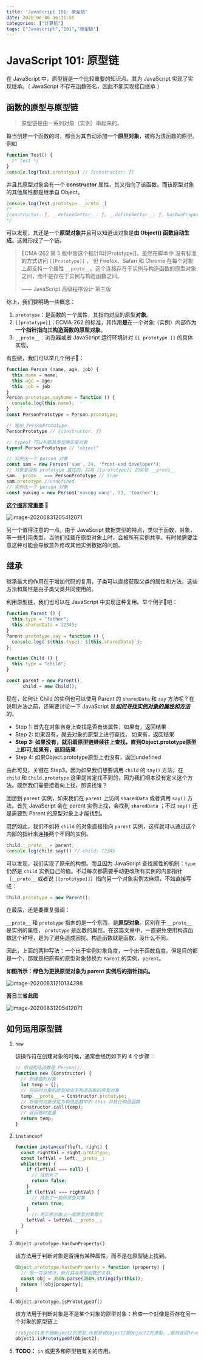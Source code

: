 ```yaml
---
title: 'JavaScript 101: 原型链'
date: 2020-06-06 16:31:55
categories: ["计算机"]
tags: ["Javascript","101","原型链"]
---
```


# JavaScript 101: 原型链

在 JavaScript 中，原型链是一个比较重要的知识点。其为 JavaScript 实现了实现继承。（ JavaScript 不存在函数签名，因此不能实现接口继承 ）

## 函数的原型与原型链

> 原型链是由一系列对象（实例）串起来的。

每当创建一个函数的时，都会为其自动添加一个**原型对象**，被称为该函数的原型。例如

```javascript
function Test() {
  /* test */
}
console.log(Test.prototype) // {constructor: ƒ}
```

并且其原型对象会有一个 **constructor** 属性，其又指向了该函数。而该原型对象的其他属性都是继承自 Object。

```javascript
console.log(Test.prototype.__proto__)
/* 
{constructor: ƒ, __defineGetter__: ƒ, __defineSetter__: ƒ, hasOwnProperty: ƒ, __lookupGetter__: ƒ, …}
*/
```

可以发现，其还是一个**原型对象**并且可以知道该对象是**由 Object() 函数自动生成**。这就形成了一个链。

> ECMA-262 第 5 版中管这个指针叫[[Prototype]]。虽然在脚本中 没有标准的方式访问 `[[Prototype]]` ， 但 Firefox、Safari 和 Chrome 在每个对象上都支持一个属性 `__proto__`。这个连接存在于实例与构造函数的原型对象之间，而不是存在于实例与构造函数之间。
>
> —— JavaScript 高级程序设计 第三版

综上，我们要明确一些概念：

1. `prototype`：是函数的一个属性，其指向对应的原型**对象**。
2. `[[prototype]]`：ECMA-262 的标准，其作用**是**在一个对象（实例）内部作为**一个指针指向**其**构造函数的原型对象**。
3. `__proto__`：浏览器或者 JavaScript 运行环境针对 `[[ prototype ]]` 的具体实现。

有些绕，我们可以举几个例子🌰：

```javascript
function Person (name, age, job) {
  this.name = name;
  this.age = age;
  this.job = job
}
Person.prototype.sayName = function () {
  console.log(this.name);
}
const PersonPrototype = Person.prototype;

// 输出 PersonPrototype.
PersonPrototype // {constructor: ƒ}

// typeof 可以判断其类型确实是对象
typeof PersonPrototype // "object"

// 实例化一个 person 对象
const sam = new Person('sam', 24, 'front-end developer');
// 对象是没有 prototype 属性的，只有 [[prototype]] 的实现 __proto__
sam.__proto__ === PersonPrototype // true
sam.prototype //undefined
// 实例化一个 person 对象
const yuking = new Person('yukong wang', 23, 'teacher');
```

**<u>这个图非常重要</u> 🚀**

![image-20200831205412071](../../public/imgs/image-20200831205412071.png)

另一个值得注意的一点。由于 JavaScript 数据类型的特点，类似于函数，对象，等一些引用类型，当他们挂载在原型对象上时，会被所有实例共享。有时候需要注意这种可能会导致意外修改其他实例数据的问题。



## 继承

继承最大的作用在于增加代码的复用，子类可以直接获取父类的属性和方法，这些方法和属性是由子类父类共同使用的。

利用原型链，我们也可以在 JavaScript 中实现这种复用。举个例子🌰吧：

```javascript
function Parent () {
  this.type = "father";
  this.sharedData = 12345;
}
Parent.prototype.say = function () {
  console.log(`${this.type}: ${this.sharedData}`);
};

function Child () {
  this.type = "child";
}

const parent = new Parent(),
      child = new Child();
```

现在，如何让 Child 的实例也可以使用 Parent 的 `sharedData` 和 `say` 方法呢？在说明方法之前，还需要讨论一下 JavaScript 是<u>***如何寻找实例对象的属性和方法***</u>的。

* Step 1: 首先在对象自身上查找是否有该属性，如果有，返回结果
* Step 2: 如果没有，就去对象的原型上进行查找， 如果有，返回结果
* **Step 3: 如果没有，就沿着原型链继续往上查找，直到Object.prototype原型上即可,如果有，返回结果**
* Step 4: 如果Object.prototype原型上也没有，返回undefined

由此可见，关键在 Step3。因为如果我们想要调用 `child` 的 `say()` 方法，在 `child` 和  `Child.prototype` 这里是肯定找不到的，因为我们根本没有定义这个方法。既然我们需要接着向上找，那该找谁？

回想到 `parent` 实例，如果我们在  `parent` 上访问 `sharedData` 或者调用 `say()` 方法。首先 JavaScript 会在 parent 实例上找，会找到  `sharedData` ；不过  `say()` 还是需要到 Parent 的原型对象上才能找到。

既然如此，我们不如将 `child` 的对象直接指向 `parent` 实例，这样就可以通过这个内部的指针来连接两个不同的实例。

```javascript
child.__proto__ = parent;
console.log(child.say()) // child: 12345
```

可以发现，我们实现了原来的构想。而且因为 JavaScript 查找属性的机制：`type` 仍然是 `child` 实例自己的值。不过每次都需要手动更改所有实例的内部指针（`__proto__` 或者说 `[[prototype]]`）指向另一个对象实例太麻烦，不如直接写成：

```javascript
Child.prototype = new Parent();
```

在最后，还是要重复强调：

`__proto__` 和 `prototype` 指向的是一个东西，是**原型对象**。区别在于 `__proto__`  是实例的属性， `prototype` 是函数的属性。在这篇文章中，一直避免使用构造函数这个称呼，是为了避免造成困扰。构造函数就是函数，没什么不同。

因此，上面的两种写法：一个出于实例对象角度，一个出于函数角度。但是目的都是一个，那就是把原有的原型对象替换为 `Parent` 的实例，`perent`。

**如图所示：绿色为更换原型对象为 parent 实例后的指针指向。**

![image-20200831210134298](../../public/imgs/image-20200831210134298.png)

**吾日三省此图**

![image-20200831205412071](../../public/imgs/image-20200831205412071.png)



## 如何运用原型链

1. `new`

   该操作符在创建对象的时候，通常会经历如下的 4 个步骤：

   ```javascript
   // 假设构造函数是 Person();
   function new (Constructor) {
     // 创建临时对象
     let temp = {};
     // 将临时对象的原型指向至构造函数的原型对象
     temp.__proto__ = Constructor.prototype;
     // 将临时对象设定为构造函数中的 this 并执行构造函数
     Constructor.call(temp);
     // 返回临时变量
     return temp;
   }
   ```

2. `instanceof`

   ```javascript
   function instanceof(left, right) {
     const rightVal = right.prototype;
     const leftVal = left.__proto__;
     while(true) {
       if (leftVal === null) {
         // 找到头了
         return false;
       }
       if (leftVal === rightVal) {
         // 找到了一致的原型对象
         return true;
       }
   		 // 用实例对象上一层原型对象取代
       leftVal = leftVal.__proto__;
     }
   }
   ```

3. `Object.prototype.hasOwnProperty()`

   该方法用于判断对象是否拥有某种属性，而不是在原型链上找到。

   ```javascript
   Object.prototype.hasOwnProperty = function (property) {
     // 做一次深拷贝，断开其与原型函数的关联。
     const obj = JSON.parse(JSON.stringify(this));
     return !!obj[property];
   }
   ```

4. `Object.prototype.isPrototypeOf()`

   该方法用于判断对象是不是某个对象的原型对象：检查一个对像是否存在另一个对象的原型链上

   ```javascript
   //object1是不是Object2的原型,也就是说Object2是Object1的原型，,是则返回true,否则false
   object1.isPrototypeOf(Object2);
   ```

 5. **TODO：** `in` 或更多和原型链有关的应用。


